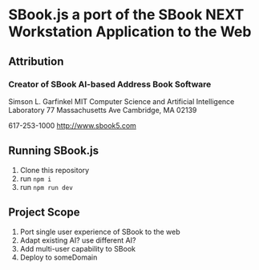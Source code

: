 # SBook.js a port of the SBook NEXT Workstation Application to the Web

## Attribution
### Creator of SBook AI-based Address Book Software
Simson L. Garfinkel
MIT Computer Science and Artificial Intelligence Laboratory
77 Massachusetts Ave
Cambridge, MA 02139

617-253-1000
http://www.sbook5.com

## Running SBook.js

1. Clone this repository
1. run `npm i`
1. run `npm run dev`

## Project Scope
1. Port single user experience of SBook to the web
1. Adapt existing AI? use different AI?
1. Add multi-user capability to SBook
1. Deploy to someDomain